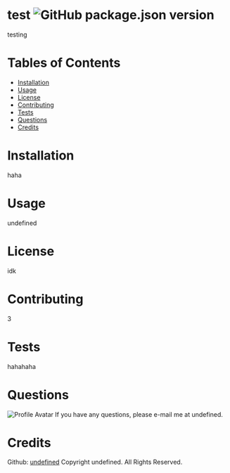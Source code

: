 

# test ![GitHub package.json version](https://img.shields.io/github/package-json/v/WarriorofZarona/Good-README-Generator)
testing
# Tables of Contents
* [Installation](#installation)
* [Usage](#usage)
* [License](#license)
* [Contributing](#contributing)
* [Tests](#tests)
* [Questions](#questions)
* [Credits](#credits)
# Installation
haha
# Usage
undefined
# License
idk
# Contributing
3
# Tests
hahahaha
# Questions
![Profile Avatar](undefined)
If you have any questions, please e-mail me at undefined.
# Credits
Github: [undefined](undefined)
Copyright undefined. All Rights Reserved.

